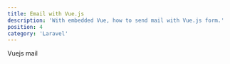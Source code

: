 ```yaml
---
title: Email with Vue.js
description: 'With embedded Vue, how to send mail with Vue.js form.'
position: 4
category: 'Laravel'
---
```


Vuejs mail
